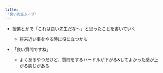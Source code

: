 ```yaml
---
title:
 '良い先生ムーブ'
---
```


- 授業とかで「これは良い先生だな〜」と思ったことを書いていく
    - 将来近い事をやる時に役に立つかも

- 「良い質問ですね」
    - よくあるやつだけど、質問をするハードルが下がる&してよかった感が上がる感じがある

